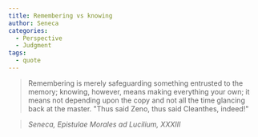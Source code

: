 ```yaml
---
title: Remembering vs knowing
author: Seneca
categories:
  - Perspective
  - Judgment
tags:
  - quote
---
```


> Remembering is merely safeguarding something entrusted to the memory; knowing, however, means making everything your own; it means not depending upon the copy and not all the time glancing back at the master. "Thus said Zeno, thus said Cleanthes, indeed!"

> <cite>Seneca, Epistulae Morales ad Lucilium, XXXIII</cite>

